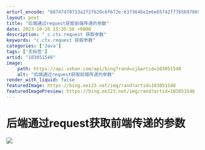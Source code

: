 ```yaml
---
arturl_encode: "68747470733a2f2f626c6f672e:6373646e2e6e65742f77656978696e5f34323438383430322f:61727469636c652f64657461696c732f313033303531353438"
layout: post
title: "后端通过request获取前端传递的参数"
date: 2023-10-26 15:35:56 +0800
description: "_c.ctx.request 获取参数"
keywords: "c.ctx.request 获取参数"
categories: ['Java']
tags: ['无标签']
artid: "103051548"
image:
    path: https://api.vvhan.com/api/bing?rand=sj&artid=103051548
    alt: "后端通过request获取前端传递的参数"
render_with_liquid: false
featuredImage: https://bing.ee123.net/img/rand?artid=103051548
featuredImagePreview: https://bing.ee123.net/img/rand?artid=103051548
---
```


# 后端通过request获取前端传递的参数

![](https://i-blog.csdnimg.cn/blog_migrate/8f10156a18390b8ceb4f742ec2507e32.png)